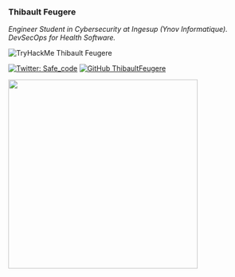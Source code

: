 ### Thibault Feugere

<p><em>Engineer Student in Cybersecurity at Ingesup (Ynov Informatique). DevSecOps for Health Software.</em></p>

<img src="https://tryhackme-badges.s3.amazonaws.com/thibaultfeugere.png" alt="TryHackMe Thibault Feugere">

[![Twitter: Safe_code](https://img.shields.io/twitter/follow/Safe_code?style=flat-square)](https://twitter.com/Safe_code)
[![GitHub ThibaultFeugere](https://img.shields.io/github/followers/ThibaultFeugere?label=follow%20github&style=flat-square)](https://github.com/ThibaultFeugere)
  
<img src="https://github-readme-stats.vercel.app/api?username=ThibaultFeugere&count_private=true&show_icons=true&theme=dark" width="380">
